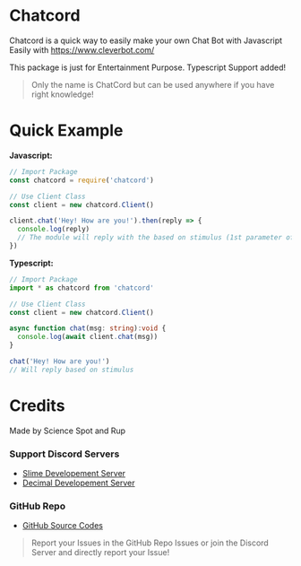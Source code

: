 # Chatcord

Chatcord is a quick way to easily make your own Chat Bot with Javascript Easily with https://www.cleverbot.com/

This package is just for Entertainment Purpose.
Typescript Support added!

> Only the name is ChatCord but can be used anywhere if you have right knowledge!

# Quick Example
 
**Javascript:**
```js
// Import Package
const chatcord = require('chatcord')

// Use Client Class
const client = new chatcord.Client()

client.chat('Hey! How are you!').then(reply => {
  console.log(reply)
  // The module will reply with the based on stimulus (1st parameter of the chat function!)
})
```

**Typescript:**
```ts
// Import Package
import * as chatcord from 'chatcord'

// Use Client Class
const client = new chatcord.Client()

async function chat(msg: string):void {
  console.log(await client.chat(msg))
}

chat('Hey! How are you!')
// Will reply based on stimulus
```

# Credits
 
Made by Science Spot and Rup

### Support Discord Servers
- [Slime Developement Server](https://discord.gg/tNVXCe9)
- [Decimal Developement Server](https://discord.gg/FrduEZd)

### GitHub Repo
- [GitHub Source Codes](https://github.com/Scientific-Guy/chatcord)

> Report your Issues in the GitHub Repo Issues or join the Discord Server and directly report your Issue!

